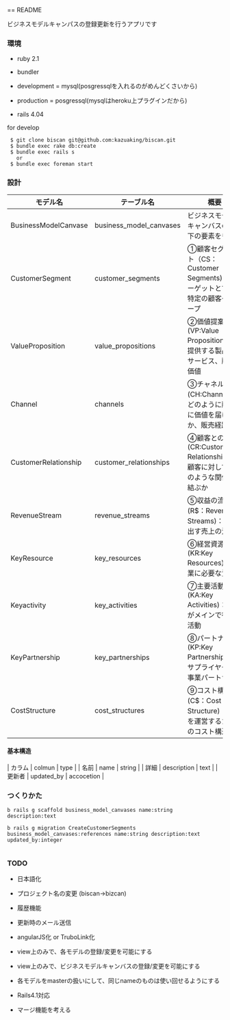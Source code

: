 == README

ビジネスモデルキャンパスの登録更新を行うアプリです


### 環境

* ruby  2.1
* bundler
* development = mysql(posgressqlを入れるのがめんどくさいから)
* production = posgressql(mysqlはheroku上プラグインだから)

* rails 4.04


for develop

```shell
 $ git clone biscan git@github.com:kazuaking/biscan.git
 $ bundle exec rake db:create
 $ bundle exec rails s
   or
 $ bundle exec foreman start
```

### 設計

| モデル名 | テーブル名 |  概要 |
| --- | --- | --- |
| BusinessModelCanvase | business_model_canvases | ビジネスモデルキャンバスの以下の要素をもつ |
| CustomerSegment | customer_segments | ①顧客セグメント（CS：Customer Segments)：ターゲットとする特定の顧客グループ |
| ValueProposition | value_propositions | ②価値提案(VP:Value Propositions)：提供する製品やサービス、顧客価値 |
| Channel | channels | ③チャネル(CH:Channels)：どのように顧客に価値を届けるか、販売経路 |
| CustomerRelationship | customer_relationships | ④顧客との関係(CR:Customer Relationships)：顧客に対してどのような関係を結ぶか |
| RevenueStream | revenue_streams | ⑤収益の流れ(R$：Revenue Streams)：生み出す売上の流れ |
| KeyResource | key_resources | ⑥経営資源(KR:Key Resources)：事業に必要な資産 |
| Keyactivity | key_activities | ⑦主要活動(KA:Key Activities)：企業がメインで行う活動 |
| KeyPartnership | key_partnerships | ⑧パートナー(KP:Key Partnerships)：サプライヤーと事業パートナー |
| CostStructure | cost_structures | ⑨コスト構造(C$：Cost Structure)：事業を運営するためのコスト構造 |


#### 基本構造

| カラム | colmun      | type      |
| 名前   | name        |  string   |
| 詳細   | description | text      |
| 更新者  | updated_by | accocetion |


### つくりかた

```
b rails g scaffold business_model_canvases name:string description:text

b rails g migration CreateCustomerSegments business_model_canvases:references name:string description:text updated_by:integer


```

### TODO

* 日本語化
* プロジェクト名の変更 (biscan->bizcan)
* 履歴機能
* 更新時のメール送信
* angularJS化 or TruboLink化
 * view上のみで、各モデルの登録/変更を可能にする
 * view上のみで、ビジネスモデルキャンバスの登録/変更を可能にする
* 各モデルをmasterの扱いにして、同じnameのものは使い回せるようにする
* Rails4.1対応

* マージ機能を考える










